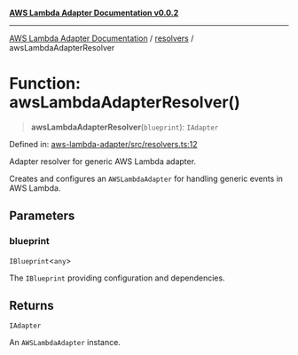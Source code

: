 [**AWS Lambda Adapter Documentation v0.0.2**](../../README.md)

***

[AWS Lambda Adapter Documentation](../../modules.md) / [resolvers](../README.md) / awsLambdaAdapterResolver

# Function: awsLambdaAdapterResolver()

> **awsLambdaAdapterResolver**(`blueprint`): `IAdapter`

Defined in: [aws-lambda-adapter/src/resolvers.ts:12](https://github.com/stonemjs/aws-lambda-adapter/blob/dd32cc4c1c231995d4ac18a5ed4fe2bb473349e7/src/resolvers.ts#L12)

Adapter resolver for generic AWS Lambda adapter.

Creates and configures an `AWSLambdaAdapter` for handling generic events in AWS Lambda.

## Parameters

### blueprint

`IBlueprint`\<`any`\>

The `IBlueprint` providing configuration and dependencies.

## Returns

`IAdapter`

An `AWSLambdaAdapter` instance.
